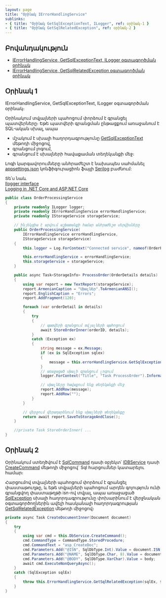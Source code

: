 ```yaml
---
layout: page
title: "Օրինակ IErrorHandlingService" 
sublinks:
- { title: "Օրինակ GetSqlExceptionText, ILogger", ref: օրինակ-1 }
- { title: "Օրինակ GetSqlRelatedException", ref: օրինակ-2 }
---
```


## Բովանդակություն
- [IErrorHandlingService, GetSqlExceptionText, ILogger օգտագործման օրինակ](#օրինակ-1)
- [IErrorHandlingService, GetSqlRelatedException օգտագործման օրինակ](#օրինակ-2)

## Օրինակ 1

IErrorHandlingService, GetSqlExceptionText, ILogger օգտագործման օրինակ։

Օրինակում տվյալների պահոցում փորձում է գրանցել պատվերները։ 
Եթե պատվերի գրանցման ընթացքում առաջանում է SQL-ական սխալ, ապա
- մշակում է սխալի հաղորդագրությունը [GetSqlExceptionText](#getsqlexceptiontext) մեթոդի միջոցով,
- գրանցում լոգում,
- գրանցում է սխալների հավաքաման տեղեկանքի մեջ։

Լոգի կարգավորումները անհրաժեշտ է նախապես սահմանել [appsettings.json](../../project/appsettings_json.md) կոնֆիգուրացիոն ֆայլի [Serilog](../../project/appsettings_json.md#serilog) բաժնում:

Տե՛ս նաև  
[Ilogger interface](https://learn.microsoft.com/en-us/dotnet/api/microsoft.extensions.logging.ilogger)  
[Logging in .NET Core and ASP.NET Core](https://learn.microsoft.com/en-us/aspnet/core/fundamentals/logging)

```c#
public class OrderProcessingService
{
    private readonly ILogger logger;
    private readonly IErrorHandlingService errorHandlingService;
    private readonly IStorageService storageService;

    // ինյեկցիա է արվում աշխատանքի համար անհրաժեշտ սերվիսները
    public OrderProcessingService(
        IErrorHandlingService errorHandlingService, 
        IStorageService storageService)
    {
        this.logger = Log.ForContext("Connected service", nameof(OrderProcessingService));

        this.errorHandlingService = errorHandlingService;
        this.storageService = storageService;
    }

    public async Task<StorageInfo> ProcessOrder(OrderDetails details)
    {
        using var report = new TextReport(storageService);
        report.ArmenianCaption = "Սխալներ".ToArmenianANSI();
        report.EnglishCaption = "Errors";
        report.AddFragment(120);

        foreach (var orderDetail in details)
        {
            try
            {
                // պատվերի գրանցում տվյալների պահոցում
                await StoreOrderInner(orderID, details);
            }
            catch (Exception ex)
            {
                string message = ex.Message;
                if (ex is SqlException sqlex)
                {
                    message = this.errorHandlingService.GetSqlExceptionText(sqlex);
                }
                // առաջացած սխալի գրանցում լոգում
                logger.ForContext("Title", "Task ProcessOrder").Information(message);

                // սխալները հավաքում ենք տեղեկանքի մեջ
                report.AddRow(message);
                report.AddRow("");
            }
        }

        // վերջում վերադարձնում ենք սխալների տեղեկանքը
        return await report.SaveToStorageAndClose();
    }

    //private Task StoreOrderInner( ...
}
```

## Օրինակ 2

Օրինակում ստեղծվում է [SqlCommand](https://learn.microsoft.com/en-us/dotnet/api/microsoft.data.sqlclient.sqlcommand) դասի օբյեկտ՝ [IDBService](../services/IDBService.md) դասի [CreateCommand](../services/IDBService.md#createcommand) մեթոդի միջոցով` Sql հարցումներ կատարելու համար։

Հարցումով տվյալների պահոցում փորձում է գրանցել փաստաթուղթը, և եթե տվյալների պահոցում արդեն գոյություն ունի գրանցվող փաստաթղթի isn-ով տվյալ, ապա առաջացած [SqlException](https://learn.microsoft.com/en-us/dotnet/api/microsoft.data.sqlclient.sqlexception) սխալի հաղորդագրությունը փոխարինում է վերջնական օգտագործողներին ավելի հասկանալի հաղորդագրության [GetSqlRelatedException](#getsqlrelatedexception) մեթոդի միջոցով։

```c#
private async Task CreateDocumentInner(Document document)
{
    try
    {
        using var cmd = this.DbService.CreateCommand();
        cmd.CommandType = CommandType.StoredProcedure;
        cmd.CommandText = "asp_CreateDoc";
        cmd.Parameters.Add("@ISN", SqlDbType.Int).Value = document.ISN;
        cmd.Parameters.Add("@NAME", SqlDbType.Char, 8).Value = document.Description.DocType;
        cmd.Parameters.Add("@BODY", SqlDbType.VarChar).Value = body;
        await cmd.ExecuteNonQueryAsync();
    }
    catch (SqlException sqlEx)
    {
        throw this.ErrorHandlingService.GetSqlRelatedException(sqlEx, $"Համակարգի սիստեմային {document.ISN} համարի(ISN) կրկնություն");
    }
}
```
